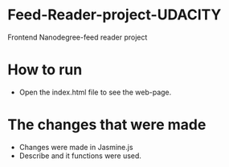 # Feed-Reader-project-UDACITY
Frontend Nanodegree-feed reader project 
# How to run
- Open the index.html file to see the web-page. 
# The changes that were made
- Changes were made in Jasmine.js
- Describe and it functions were used.

